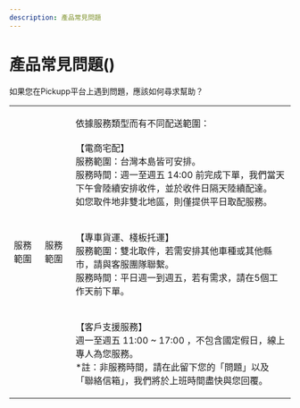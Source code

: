 ```yaml
---
description: 產品常見問題
---
```


# 產品常見問題()

如果您在Pickupp平台上遇到問題，應該如何尋求幫助？

|      |      |                                                                                                                                                                                                                                                                                                                                                  |
| ---- | ---- | ------------------------------------------------------------------------------------------------------------------------------------------------------------------------------------------------------------------------------------------------------------------------------------------------------------------------------------------------ |
| 服務範圍 | 服務範圍 | <p>依據服務類型而有不同配送範圍：<br><br>【電商宅配】<br>服務範圍：台灣本島皆可安排。<br>服務時間：週一至週五 14:00 前完成下單，我們當天下午會陸續安排收件，並於收件日隔天陸續配達。<br>如您取件地非雙北地區，則僅提供平日取配服務。<br><br><br>【專車貨運、棧板托運】<br>服務範圍：雙北取件，若需安排其他車種或其他縣市，請與客服團隊聯繫。<br>服務時間：平日週一到週五，若有需求，請在5個工作天前下單。<br><br><br>【客戶支援服務】<br>週一至週五 11:00 ~ 17:00 ，不包含國定假日，線上專人為您服務。<br>*註：非服務時間，請在此留下您的「問題」以及「聯絡信箱」，我們將於上班時間盡快與您回覆。</p> |
